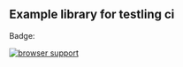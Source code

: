 Example library for testling ci
-------------------------------

Badge:

[![browser support](http://ci.testling.com/pkrumins/testling-ci-test-example.png)](http://ci.testling.com/pkrumins/testling-ci-test-example)
